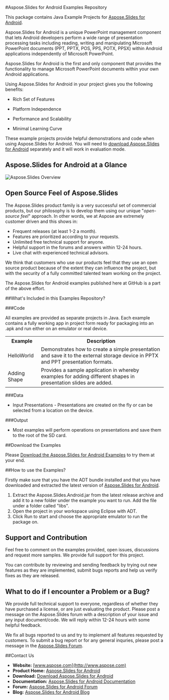 #Aspose.Slides for Android Examples Repository

This package contains Java Example Projects for [Aspose.Slides for Android](http://www.aspose.com/android/powerpoint-component.aspx).

Aspose.Slides for Android is a unique PowerPoint management component that lets Android developers perform a wide range of presentation processing tasks including reading, writing and manipulating Microsoft PowerPoint documents (PPT, PPTX, POS, PPS, POTX, PPSX) within Android applications independently of Microsoft PowerPoint.

Aspose.Slides for Android is the first and only component that provides the functionality to manage Microsoft PowerPoint documents within your own Android applications.

Using Aspose.Slides for Android in your project gives you the following benefits:

+ Rich Set of Features

+ Platform Independence

+ Performance and Scalability

+ Minimal Learning Curve

These example projects provide helpful demonstrations and code when using Aspose.Slides for Android. You will need to [download Aspose.Slides for Android](http://www.aspose.com/community/files/74/android-components/aspose.slides-for-android/default.aspx) separately and it will work in evaluation mode.

## Aspose.Slides for Android at a Glance
![Aspose.Slides Overview](http://www.aspose.com/Aspose.Slides/Images/Diagrams/Android/asposeSlidesforAndroid-At-A-Glance-diagram.png "The Main Features of Aspose.Slides for Android")

## Open Source Feel of Aspose.Slides

The Aspose.Slides product family is a very successful set of commercial products, but our philosophy is to develop them using our unique "*open-source feel*" approach. In other words, we at Aspose are extremely customer driven and this shows in:

+ Frequent releases (at least 1-2 a month).
+ Features are prioritized according to your requests.
+ Unlimited free technical support for anyone.
+ Helpful support in the forums and answers within 12-24 hours.
+ Live chat with experienced technical advisors.

We think that customers who use our products feel that they use an open source product because of the extent they can influence the project, but with the security of a fully committed talented team working on the project.

The Aspose.Slides for Android examples published here at GitHub is a part of the above effort.

##What's Included in this Examples Repository?

###Code

All examples are provided as separate projects in Java. Each example contains a fully working app in project form ready for packaging into an .apk and run either on an emulator or real device.

<table>
  <tr><th>Example<th>Description</th></tr>
  <tr><td>HelloWorld</td><td>Demonstrates how to create a simple presentation and save it to the external storage device in PPTX and PPT presentation formats.</td></tr>
  <tr><td>Adding Shape</td><td>Provides a sample application in whereby examples for adding different shapes in presentation slides are added.</td></tr>
</table>

###Data

+ Input Presentations - Presentations are created on the fly or can be selected from a location on the device.

###Output

+ Most examples will perform operations on presentations and save them to the root of the SD card.

##Download the Examples

Please [Download the Aspose.Slides for Android Examples](https://github.com/asposeslides/Aspose_Slides_Android/archive/master.zip) to try them at your end.


##How to use the Examples?

Firstly make sure that you have the ADT bundle installed and that you have downloaded and extracted the latest version of [Aspose.Slides for Android](http://www.aspose.com/community/files/74/android-components/aspose.slides-for-android/default.aspx).

1. Extract the Aspose.Slides.Android.jar from the latest release archive and add it to a new folder under the example you want to run. Add the file under a folder called "libs".
1. Open the project in your workspace using Eclipse with ADT.
1. Click Run to start and choose the appropriate emulator to run the package on.

## Support and Contribution

Feel free to comment on the examples provided, open issues, discussions and request more samples. We provide full support for this project.

You can contribute by reviewing and sending feedback by trying out new features as they are implemented, submit bugs reports and help us verify fixes as they are released.

## What to do if I encounter a Problem or a Bug?

We provide full technical support to everyone, regardless of whether they have purchased a license, or are just evaluating the product. Please post a message on the Aspose.Slides forum with a description of your issue and any input document/code. We will reply within 12-24 hours with some helpful feedback.

We fix all bugs reported to us and try to implement all features requested by customers. To submit a bug report or for any general inquries, please post a message in the [Aspose.Slides Forum](http://www.aspose.com/community/forums/aspose.slides-product-family/109/showforum.aspx).

##Contact Us

+ **Website:** [www.aspose.com](http://www.aspose.com)
+ **Product Home:** [Aspose.Slides for Android](http://www.aspose.com/android/powerpoint-component.aspx)
+ **Download:** [Download Aspose.Slides for Android](http://www.aspose.com/community/files/74/android-components/aspose.slides-for-android/default.aspx)
+ **Documentation:** [Aspose.Slides for Android Documentation](http://www.aspose.com/docs/display/slidesandroid/Home)
+ **Forum:** [Aspose.Slides for Android Forum](http://www.aspose.com/community/forums/aspose.slides-product-family/109/showforum.aspx)
+ **Blog:** [Aspose.Slides for Android Blog](http://www.aspose.com/blogs/aspose-products/aspose-slides-product-family.html)